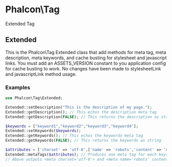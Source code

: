 # Phalcon\Tag

Extended Tag

## Extended

This is the Phalcon\Tag Extended class that add methods for meta tag, meta description, meta keywords, and cache busting for stylesheet and javascript links. You must add an ASSETS_VERSION constant to you application config for cache busting to work. No changes have been made to stylesheetLink and javascriptLink method usage.

### Examples

```php
use Phalcon\Tag\Extended;

Extended::setDescription("This is the description of my page.");
Extended::getDescription(); // This echos the description meta tag
Extended::getDescription(FALSE); // This returns the description as string

$keywords = ["keyword1","keyword2","keyword3","keyword4"];
Extended::setKeywords($keywords);
Extended::getKeywords(); // This echos the keywords meta tag
Extended::getKeywords(FALSE); // This returns the keywords as string

$attributes = ['charset' => 'utf-8',['name' => 'robots','content' => 'noodp,nodir']];
Extended::metaTags($attributes); // Produces one meta tag for each key=value pair
// Above outputs <meta charset='utf-8'> and <meta name='robots' content='noodp,nodir'>
```
